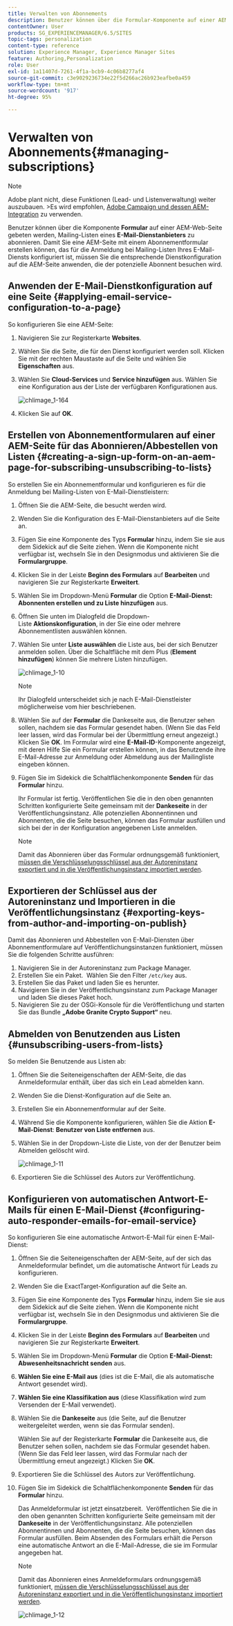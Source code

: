 ```yaml
---
title: Verwalten von Abonnements
description: Benutzer können über die Formular-Komponente auf einer AEM-Webseite gebeten werden, Mailing-Listen eines E-Mail-Dienstanbieters zu abonnieren. Damit Sie eine AEM-Seite mit einem Abonnementformular erstellen können, das für die Anmeldung bei Mailing-Listen Ihres E-Mail-Diensts konfiguriert ist, müssen Sie die entsprechende Dienstkonfiguration auf die AEM-Seite anwenden, die der potenzielle Abonnent besuchen wird.
contentOwner: User
products: SG_EXPERIENCEMANAGER/6.5/SITES
topic-tags: personalization
content-type: reference
solution: Experience Manager, Experience Manager Sites
feature: Authoring,Personalization
role: User
exl-id: 1a11407d-7261-4f1a-bcb9-4c06b8277af4
source-git-commit: c3e9029236734e22f5d266ac26b923eafbe0a459
workflow-type: tm+mt
source-wordcount: '917'
ht-degree: 95%

---
```


# Verwalten von Abonnements{#managing-subscriptions}

>[!NOTE]
>
>Adobe plant nicht, diese Funktionen (Lead- und Listenverwaltung) weiter auszubauen.
>&#x200B;>Es wird empfohlen, [Adobe Campaign und dessen AEM-Integration](/help/sites-administering/campaign.md) zu verwenden.

Benutzer können über die Komponente **Formular** auf einer AEM-Web-Seite gebeten werden, Mailing-Listen eines **E-Mail-Dienstanbieters** zu abonnieren. Damit Sie eine AEM-Seite mit einem Abonnementformular erstellen können, das für die Anmeldung bei Mailing-Listen Ihres E-Mail-Diensts konfiguriert ist, müssen Sie die entsprechende Dienstkonfiguration auf die AEM-Seite anwenden, die der potenzielle Abonnent besuchen wird.

## Anwenden der E-Mail-Dienstkonfiguration auf eine Seite {#applying-email-service-configuration-to-a-page}

So konfigurieren Sie eine AEM-Seite:

1. Navigieren Sie zur Registerkarte **Websites**.
1. Wählen Sie die Seite, die für den Dienst konfiguriert werden soll. Klicken Sie mit der rechten Maustaste auf die Seite und wählen Sie **Eigenschaften** aus.

1. Wählen Sie **Cloud-Services** und **Service hinzufügen** aus. Wählen Sie eine Konfiguration aus der Liste der verfügbaren Konfigurationen aus.

   ![chlimage_1-164](assets/chlimage_1-164.png)

1. Klicken Sie auf **OK**.

## Erstellen von Abonnementformularen auf einer AEM-Seite für das Abonnieren/Abbestellen von Listen {#creating-a-sign-up-form-on-an-aem-page-for-subscribing-unsubscribing-to-lists}

So erstellen Sie ein Abonnementformular und konfigurieren es für die Anmeldung bei Mailing-Listen von E-Mail-Dienstleistern:

1. Öffnen Sie die AEM-Seite, die besucht werden wird.
1. Wenden Sie die Konfiguration des E-Mail-Dienstanbieters auf die Seite an.

1. Fügen Sie eine Komponente des Typs **Formular** hinzu, indem Sie sie aus dem Sidekick auf die Seite ziehen. Wenn die Komponente nicht verfügbar ist, wechseln Sie in den Designmodus und aktivieren Sie die **Formulargruppe**.
1. Klicken Sie in der Leiste **Beginn des Formulars** auf **Bearbeiten** und navigieren Sie zur Registerkarte **Erweitert**.
1. Wählen Sie im Dropdown-Menü **Formular** die Option **E-Mail-Dienst: Abonnenten erstellen und zu Liste hinzufügen** aus.
1. Öffnen Sie unten im Dialogfeld die Dropdown-Liste **Aktionskonfiguration**, in der Sie eine oder mehrere Abonnementlisten auswählen können.
1. Wählen Sie unter **Liste auswählen** die Liste aus, bei der sich Benutzer anmelden sollen. Über die Schaltfläche mit dem Plus (**Element hinzufügen**) können Sie mehrere Listen hinzufügen.

   ![chlimage_1-10](assets/chlimage_1-10.jpeg)

   >[!NOTE]
   >
   >Ihr Dialogfeld unterscheidet sich je nach E-Mail-Dienstleister möglicherweise vom hier beschriebenen.

1. Wählen Sie auf der **Formular** die Dankeseite aus, die Benutzer sehen sollen, nachdem sie das Formular gesendet haben. (Wenn Sie das Feld leer lassen, wird das Formular bei der Übermittlung erneut angezeigt.) Klicken Sie **OK**. Im Formular wird eine **E-Mail-ID**-Komponente angezeigt, mit deren Hilfe Sie ein Formular erstellen können, in das Benutzende ihre E-Mail-Adresse zur Anmeldung oder Abmeldung aus der Mailingliste eingeben können.
1. Fügen Sie im Sidekick die Schaltflächenkomponente **Senden** für das **Formular** hinzu.

   Ihr Formular ist fertig. Veröffentlichen Sie die in den oben genannten Schritten konfigurierte Seite gemeinsam mit der **Dankeseite** in der Veröffentlichungsinstanz. Alle potenziellen Abonnentinnen und Abonnenten, die die Seite besuchen, können das Formular ausfüllen und sich bei der in der Konfiguration angegebenen Liste anmelden.

   >[!NOTE]
   >
   >Damit das Abonnieren über das Formular ordnungsgemäß funktioniert, [müssen die Verschlüsselungsschlüssel aus der Autoreninstanz exportiert und in die Veröffentlichungsinstanz importiert werden](#exporting-keys-from-author-and-importing-on-publish).

## Exportieren der Schlüssel aus der Autoreninstanz und Importieren in die Veröffentlichungsinstanz {#exporting-keys-from-author-and-importing-on-publish}

Damit das Abonnieren und Abbestellen von E-Mail-Diensten über Abonnementformulare auf Veröffentlichungsinstanzen funktioniert, müssen Sie die folgenden Schritte ausführen:

1. Navigieren Sie in der Autoreninstanz zum Package Manager.
1. Erstellen Sie ein Paket.  Wählen Sie den Filter `/etc/key` aus.
1. Erstellen Sie das Paket und laden Sie es herunter.
1. Navigieren Sie in der Veröffentlichungsinstanz zum Package Manager und laden Sie dieses Paket hoch.
1. Navigieren Sie zu der OSGi-Konsole für die Veröffentlichung und starten Sie das Bundle **„Adobe Granite Crypto Support“** neu.

## Abmelden von Benutzenden aus Listen {#unsubscribing-users-from-lists}

So melden Sie Benutzende aus Listen ab:

1. Öffnen Sie die Seiteneigenschaften der AEM-Seite, die das Anmeldeformular enthält, über das sich ein Lead abmelden kann.
1. Wenden Sie die Dienst-Konfiguration auf die Seite an.
1. Erstellen Sie ein Abonnementformular auf der Seite.
1. Während Sie die Komponente konfigurieren, wählen Sie die Aktion **E-Mail-Dienst**: **Benutzer von Liste entfernen** aus.
1. Wählen Sie in der Dropdown-Liste die Liste, von der der Benutzer beim Abmelden gelöscht wird.

   ![chlimage_1-11](assets/chlimage_1-11.jpeg)

1. Exportieren Sie die Schlüssel des Autors zur Veröffentlichung.

## Konfigurieren von automatischen Antwort-E-Mails für einen E-Mail-Dienst {#configuring-auto-responder-emails-for-email-service}

So konfigurieren Sie eine automatische Antwort-E-Mail für einen E-Mail-Dienst:

1. Öffnen Sie die Seiteneigenschaften der AEM-Seite, auf der sich das Anmeldeformular befindet, um die automatische Antwort für Leads zu konfigurieren.
1. Wenden Sie die ExactTarget-Konfiguration auf die Seite an.

1. Fügen Sie eine Komponente des Typs **Formular** hinzu, indem Sie sie aus dem Sidekick auf die Seite ziehen. Wenn die Komponente nicht verfügbar ist, wechseln Sie in den Designmodus und aktivieren Sie die **Formulargruppe**.
1. Klicken Sie in der Leiste **Beginn des Formulars** auf **Bearbeiten** und navigieren Sie zur Registerkarte **Erweitert**.
1. Wählen Sie im Dropdown-Menü **Formular** die Option **E-Mail-Dienst: Abwesenheitsnachricht senden** aus.
1. **Wählen Sie eine E-Mail aus** (dies ist die E-Mail, die als automatische Antwort gesendet wird).

1. **Wählen Sie eine Klassifikation aus** (diese Klassifikation wird zum Versenden der E-Mail verwendet).
1. Wählen Sie die **Dankeseite** aus (die Seite, auf die Benutzer weitergeleitet werden, wenn sie das Formular senden).

   Wählen Sie auf der Registerkarte **Formular** die Dankeseite aus, die Benutzer sehen sollen, nachdem sie das Formular gesendet haben. (Wenn Sie das Feld leer lassen, wird das Formular nach der Übermittlung erneut angezeigt.) Klicken Sie **OK**.

1. Exportieren Sie die Schlüssel des Autors zur Veröffentlichung.
1. Fügen Sie im Sidekick die Schaltflächenkomponente **Senden** für das **Formular** hinzu.

   Das Anmeldeformular ist jetzt einsatzbereit.  Veröffentlichen Sie die in den oben genannten Schritten konfigurierte Seite gemeinsam mit der **Dankeseite** in der Veröffentlichungsinstanz. Alle potenziellen Abonnentinnen und Abonnenten, die die Seite besuchen, können das Formular ausfüllen. Beim Absenden des Formulars erhält die Person eine automatische Antwort an die E-Mail-Adresse, die sie im Formular angegeben hat.

   >[!NOTE]
   >
   >Damit das Abonnieren eines Anmeldeformulars ordnungsgemäß funktioniert, [müssen die Verschlüsselungsschlüssel aus der Autoreninstanz exportiert und in die Veröffentlichungsinstanz importiert werden](#exporting-keys-from-author-and-importing-on-publish).

   ![chlimage_1-12](assets/chlimage_1-12.jpeg)
